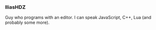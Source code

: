 ### IliasHDZ

Guy who programs with an editor.
I can speak JavaScript, C++, Lua (and probably some more).
